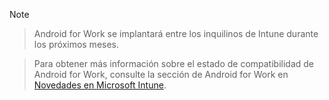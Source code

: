 > [!Note]

> Android for Work se implantará entre los inquilinos de Intune durante los próximos meses.

> Para obtener más información sobre el estado de compatibilidad de Android for Work, consulte la sección de Android for Work en [Novedades en Microsoft Intune](/intune/whats-new/whats-new-in-microsoft-intune).


<!--HONumber=Nov16_HO1-->


